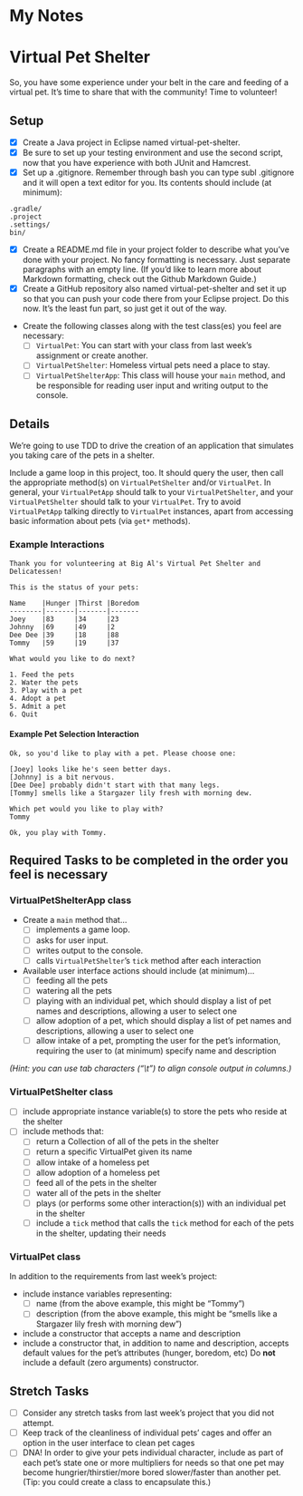 # My Notes




# Virtual Pet Shelter
So, you have some experience under your belt in the care and feeding of a virtual pet. It’s time to share that with the community! Time to volunteer!

## Setup
  * [x] Create a Java project in Eclipse named virtual-pet-shelter.
  * [x] Be sure to set up your testing environment and use the second script, now that you have experience with both JUnit and Hamcrest.
  * [x] Set up a .gitignore. Remember through bash you can type subl .gitignore and it will open a text editor for you. Its contents should include (at minimum):
   ```.classpath
  .gradle/
  .project
  .settings/
  bin/

  ```
  * [x] Create a README.md file in your project folder to describe what you’ve done with your project. No fancy formatting is necessary. Just separate paragraphs with an empty line. (If you’d like to learn more about Markdown formatting, check out the Github Markdown Guide.)
  * [x] Create a GitHub repository also named virtual-pet-shelter and set it up so that you can push your code there from your Eclipse project. Do this now. It’s the least fun part, so just get it out of the way.
  * Create the following classes along with the test class(es) you feel are necessary:
    * [ ] `VirtualPet`: You can start with your class from last week’s assignment or create another.
    * [ ] `VirtualPetShelter`: Homeless virtual pets need a place to stay.
	* [ ] `VirtualPetShelterApp`: This class will house your `main` method, and be responsible for reading user input and writing output to the console.

## Details
We’re going to use TDD to drive the creation of an application that simulates you taking care of the pets in a shelter.

Include a game loop in this project, too. It should query the user, then call the appropriate method(s) on `VirtualPetShelter` and/or `VirtualPet`. In general, your `VirtualPetApp` should talk to your `VirtualPetShelter`, and your `VirtualPetShelter` should talk to your `VirtualPet`. Try to avoid `VirtualPetApp` talking directly to `VirtualPet` instances, apart from accessing basic information about pets (via `get*` methods).

### Example Interactions
```
Thank you for volunteering at Big Al's Virtual Pet Shelter and Delicatessen!

This is the status of your pets:

Name	|Hunger	|Thirst	|Boredom
--------|-------|-------|-------
Joey	|83     |34     |23
Johnny	|69     |49     |2
Dee Dee	|39     |18     |88
Tommy	|59     |19     |37

What would you like to do next?

1. Feed the pets
2. Water the pets
3. Play with a pet
4. Adopt a pet
5. Admit a pet
6. Quit

```

#### Example Pet Selection Interaction
```
Ok, so you'd like to play with a pet. Please choose one:

[Joey] looks like he's seen better days.
[Johnny] is a bit nervous.
[Dee Dee] probably didn't start with that many legs.
[Tommy] smells like a Stargazer lily fresh with morning dew.

Which pet would you like to play with?
Tommy

Ok, you play with Tommy.

```
## Required Tasks to be completed in the order you feel is necessary
### VirtualPetShelterApp class
  * Create a `main` method that…
    * [ ] implements a game loop.
    * [ ] asks for user input.
    * [ ] writes output to the console.
    * [ ] calls `VirtualPetShelter`’s `tick` method after each interaction
  * Available user interface actions should include (at minimum)…
    * [ ] feeding all the pets
    * [ ] watering all the pets
    * [ ] playing with an individual pet, which should display a list of pet names and descriptions, allowing a user to select one
    * [ ] allow adoption of a pet, which should display a list of pet names and descriptions, allowing a user to select one
    * [ ] allow intake of a pet, prompting the user for the pet’s information, requiring the user to (at minimum) specify name and description

_(Hint: you can use tab characters (“\t”) to align console output in columns.)_

### VirtualPetShelter class
  * [ ] include appropriate instance variable(s) to store the pets who reside at the shelter
  * [ ] include methods that:
    * [ ] return a Collection of all of the pets in the shelter
    * [ ] return a specific VirtualPet given its name
    * [ ] allow intake of a homeless pet
    * [ ] allow adoption of a homeless pet
    * [ ] feed all of the pets in the shelter
    * [ ] water all of the pets in the shelter
    * [ ] plays (or performs some other interaction(s)) with an individual pet in the shelter
    * [ ] include a `tick` method that calls the `tick` method for each of the pets in the shelter, updating their needs

### VirtualPet class

In addition to the requirements from last week’s project:

  * include instance variables representing:
    * [ ] name (from the above example, this might be “Tommy”)
    * [ ] description (from the above example, this might be “smells like a Stargazer lily fresh with morning dew”)
  * include a constructor that accepts a name and description
  * include a constructor that, in addition to name and description, accepts default values for the pet’s attributes (hunger, boredom, etc)
Do **not** include a default (zero arguments) constructor.


## Stretch Tasks
  * [ ] Consider any stretch tasks from last week’s project that you did not attempt.
  * [ ] Keep track of the cleanliness of individual pets’ cages and offer an option in the user interface to clean pet cages
  * [ ] DNA! In order to give your pets individual character, include as part of each pet’s state one or more multipliers for needs so that one pet may become hungrier/thirstier/more bored slower/faster than another pet. (Tip: you could create a class to encapsulate this.)